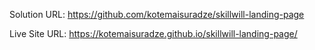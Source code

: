 

Solution URL: https://github.com/kotemaisuradze/skillwill-landing-page

Live Site URL: https://kotemaisuradze.github.io/skillwill-landing-page/
